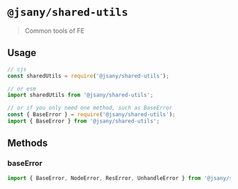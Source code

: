 # `@jsany/shared-utils`

> Common tools of FE

## Usage

```js
// cjs
const sharedUtils = require('@jsany/shared-utils');

// or esm
import sharedUtils from '@jsany/shared-utils';

// or if you only need one method, such as BaseError
const { BaseError } = require('@jsany/shared-utils');
import { BaseError } from '@jsany/shared-utils';
```

## Methods

### baseError

```js
import { BaseError, NodeError, ResError, UnhandleError } from '@jsany/shared-utils';
```
